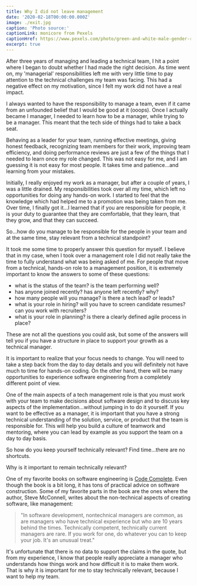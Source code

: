 ```yaml
---
title: Why I did not leave management
date: '2020-02-18T00:00:00.000Z'
image: ./exit.jpg
caption: 'Photo source:'
captionLink: monicore from Pexels
captionHref: https://www.pexels.com/photo/green-and-white-male-gender-rest-room-signage-134065/
excerpt: true
---
```


After three years of managing and leading a technical team, I hit a point where I began to doubt whether I had made the right decision. As time went on, my 'managerial' responsibilities left me with very little time to pay attention to the technical challenges my team was facing. This had a negative effect on my motivation, since I felt my work did not have a real impact.

I always wanted to have the responsibility to manage a team, even if it came from an unfounded belief that I would be good at it (ooops). Once I actually became I manager, I needed to learn how to be a manager, while trying to be a manager. This meant that the tech side of things had to take a back seat.

Behaving as a leader for your team, running effective meetings, giving honest feedback, recognizing team members for their work, improving team efficiency, and doing performance reviews are just a few of the things that I needed to learn once my role changed. This was not easy for me, and I am guessing it is not easy for most people. It takes time and patience...and learning from your mistakes.

<!--more-->

Initially, I really enjoyed my work as a manager, but after a couple of years, I was a little drained. My responsibilities took over all my time, which left no opportunities for doing any hands-on work. I started to feel that the knowledge which had helped me to a promotion was being taken from me. Over time, I finally got it...I learned that if you are responsible for people, it is your duty to guarantee that they are comfortable, that they learn, that they grow, and that they can succeed.

So...how do you manage to be responsible for the people in your team and at the same time, stay relevant from a technical standpoint?

It took me some time to properly answer this question for myself. I believe that in my case, when I took over a management role I did not really take the time to fully understand what was being asked of me. For people that move from a technical, hands-on role to a management position, it is extremely important to know the answers to some of these questions:

- what is the status of the team? is the team performing well?
- has anyone joined recently? has anyone left recently? why?
- how many people will you manage? is there a tech lead? or leads?
- what is your role in hiring? will you have to screen candidate resumes? can you work with recruiters?
- what is your role in planning? is there a clearly defined agile process in place?

These are not all the questions you could ask, but some of the answers will tell you if you have a structure in place to support your growth as a technical manager.

It is important to realize that your focus needs to change. You will need to take a step back from the day to day details and you will definitely not have much to time for hands-on coding. On the other hand, there will be many opportunities to experience software engineering from a completely different point of view.

One of the main aspects of a tech management role is that you must work with your team to make decisions about software design and to discuss key aspects of the implementation...without jumping in to do it yourself. If you want to be effective as a manager, it is important that you have a strong technical understanding of the solution, service, or product that the team is responsible for. This will help you build a culture of teamwork and mentoring, where you can lead by example as you support the team on a day to day basis.

So how do you keep yourself technically relevant? Find time...there are no shortcuts.

Why is it important to remain technically relevant?

One of my favorite books on software engineering is [Code Complete](https://en.wikipedia.org/wiki/Code_Complete). Even though the book is a bit long, it has tons of practical advice on software construction. Some of my favorite parts in the book are the ones where the author, Steve McConnell, writes about the non-technical aspects of creating software, like management:

> "In software development, nontechnical managers are common, as are managers who have technical experience but who are 10 years behind the times. Technically competent, technically current managers are rare. If you work for one, do whatever you can to keep your job. It's an unusual treat."

It's unfortunate that there is no data to support the claims in the quote, but from my experience, I know that people really appreciate a manager who understands how things work and how difficult it is to make them work. That is why it is important for me to stay technically relevant, because I want to help my team.
